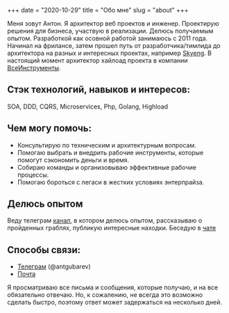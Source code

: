 +++
date = "2020-10-29"
title = "Обо мне"
slug = "about"
+++

Меня зовут Антон. Я архитектор веб проектов и инженер. Проектирую решения для бизнеса, участвую в реализации. Делюсь получаемым опытом. Разработкой как осовной работой занимаюсь с 2011 года. Начинал на фрилансе, затем прошел путь от разработчика/тимлида до архитектора на разных и интересных проектах, например [Skyeng](https://t.me/devlead/49). В настоящий момент архитектор хайлоад проекта в компании [ВсеИнструменты](https://vitech.vseinstrumenti.ru/).


## Стэк технологий, навыков и интересов:
SOA, DDD, CQRS, Microservices, Php, Golang, Highload

## Чем могу помочь:
- Консультирую по техническим и архитектурным вопросам.
- Помогаю выбрать и внедрить рабочие инструменты, которые помогут сэкономить деньги и время.
- Собираю команды и организовываю эффективные рабочие процессы.
- Помогаю бороться с легаси в жестких условиях энтерпрайза.

## Делюсь опытом
Веду телеграм [канал](https://t.me/devlead), в котором делюсь опытом, рассказываю о пройденных граблях, публикую интересные находки. Беседую в [чате](https://t.me/arch_pain) 

## Способы связи:
- [Телеграм](https://t.me/antgubarev) (@antgubarev)
- [Почта](mailto:a.p.gubarev@gmail.com)

Я просматриваю все письма и сообщения, которые получаю, и на все обязательно отвечаю.
Но, к сожалению, не всегда это возможно сделать быстро, поэтому ответ может задержаться
на несколько дней.
